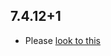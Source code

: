 ## 7.4.12+1

- Please [look to this]((https://dooboolab.github.io/flutter_sound/doc/book/CHANGELOG.html))
